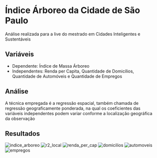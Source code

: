 # Índice Árboreo da Cidade de São Paulo
Análise realizada para a live do mestrado em Cidades Inteligentes e Sustentáveis

## Variáveis

* Dependente: Índice de Massa Árboreo
* Independentes: Renda per Capita, Quantidade de Domicílios, Quantidade de Automóveis e Quantidade de Empregos

## Análise

A técnica empregada é a regressão espacial, também chamada de regressão geograficamente ponderada, na qual os coeficientes das variáveis independentes podem variar conforme a localização geográfica da observação

## Resultados

![indice_arboreo](images/massa_arborea.png)
![r2_local](images/R2_local.png)
![renda_per_cap](images/renda_per_cap.png)
![domicilios](images/domicilios.png)
![automoveis](images/automoveis.png)
![empregos](images/empregos.png)
